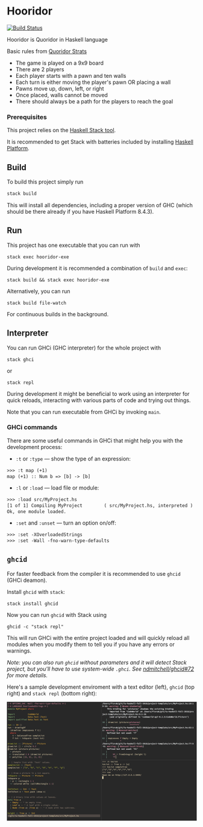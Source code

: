 # Hooridor

[![Build Status](https://travis-ci.com/imustafin/hooridor.svg?branch=master)](https://travis-ci.com/imustafin/hooridor)


Hooridor is Quoridor in Haskell language

Basic rules from [Quoridor Strats](https://quoridorstrats.wordpress.com/beginners-guide-rules-and-basics/)

* The game is played on a 9x9 board
* There are 2 players
* Each player starts with a pawn and ten walls
* Each turn is either moving the player's pawn OR placing a wall
* Pawns move up, down, left, or right
* Once placed, walls cannot be moved
* There should always be a path for the players to reach the goal

### Prerequisites

This project relies on the [Haskell Stack tool](https://docs.haskellstack.org/en/stable/README/).

It is recommended to get Stack with batteries included by
installing [Haskell Platform](https://www.haskell.org/platform/).

## Build

To build this project simply run

```sh
stack build
```

This will install all dependencies, including a proper version of GHC
(which should be there already if you have Haskell Platform 8.4.3).

## Run

This project has one executable that you can run with

```
stack exec hooridor-exe
```

During development it is recommended a combination of `build` and `exec`:

```
stack build && stack exec hooridor-exe
```

Alternatively, you can run

```
stack build file-watch
```

For continuous builds in the background.

## Interpreter

You can run GHCi (GHC interpreter) for the whole project with

```
stack ghci
```

or

```
stack repl
```

During development it might be beneficial to work using an interpreter
for quick reloads, interacting with various parts of code and
trying out things.

Note that you can run executable from GHCi by invoking `main`.

### GHCi commands

There are some useful commands in GHCi that might help
you with the development process:

- `:t` or `:type` — show the type of an expression:

```
>>> :t map (+1)
map (+1) :: Num b => [b] -> [b]
```

- `:l` or `:load` — load file or module:

```
>>> :load src/MyProject.hs
[1 of 1] Compiling MyProject        ( src/MyProject.hs, interpreted )
Ok, one module loaded.
```

- `:set` and `:unset` — turn an option on/off:

```
>>> :set -XOverloadedStrings
>>> :set -Wall -fno-warn-type-defaults
```

## `ghcid`

For faster feedback from the compiler it is recommended to use `ghcid`
(GHCi deamon).

Install `ghcid` with `stack`:

```
stack install ghcid
```

Now you can run `ghcid` with Stack using

```
ghcid -c "stack repl"
```

This will run GHCi with the entire project loaded and will
quickly reload all modules when you modify them to tell you
if you have any errors or warnings.

_Note: you can also run `ghcid` without parameters and it will detect
Stack project, but you'll have to use system-wide `.ghci`.
See [ndmitchell/ghcid#72](https://github.com/ndmitchell/ghcid/issues/72) for more details._

Here's a sample development enviroment with a text editor (left),
`ghcid` (top right) and `stack repl` (bottom right):

![Vim + ghcid + stack repl](images/ghcid-demo.png)
